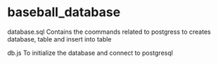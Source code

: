 # baseball_database

database.sql 
Contains the coommands related to postgress to creates database, table and insert into table

db.js
To initialize the database and connect to postgresql
